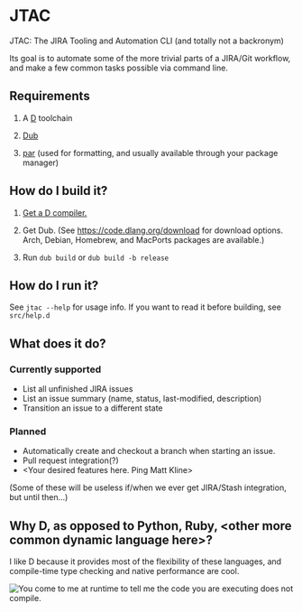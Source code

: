 # JTAC

JTAC: The JIRA Tooling and Automation CLI (and totally not a backronym)

Its goal is to automate some of the more trivial parts of a JIRA/Git workflow,
and make a few common tasks possible via command line.

## Requirements

1. A [D](http://dlang.org) toolchain

2. [Dub](https://code.dlang.org/getting_started)

3. [par](https://en.wikipedia.org/wiki/Par_\(command\))
   (used for formatting, and usually available through your package manager)

## How do I build it?

1. [Get a D compiler.](http://dlang.org/download.html)

2. Get Dub. (See <https://code.dlang.org/download> for download options.
   Arch, Debian, Homebrew, and MacPorts packages are available.)

3. Run `dub build` or `dub build -b release`

## How do I run it?

See `jtac --help` for usage info. If you want to read it before building, see
`src/help.d`

## What does it do?

### Currently supported

- List all unfinished JIRA issues
- List an issue summary (name, status, last-modified, description)
- Transition an issue to a different state

### Planned

- Automatically create and checkout a branch when starting an issue.
- Pull request integration(?)
- \<Your desired features here. Ping Matt Kline\>

(Some of these will be useless if/when we ever get JIRA/Stash integration, but
until then...)

## Why D, as opposed to Python, Ruby, \<other more common dynamic language here\>?

I like D because it provides most of the flexibility of these languages,
and compile-time type checking and native performance are cool.

![You come to me at runtime to tell me the code you are executing does not compile.](http://i.imgur.com/OsVN8P5.png)
